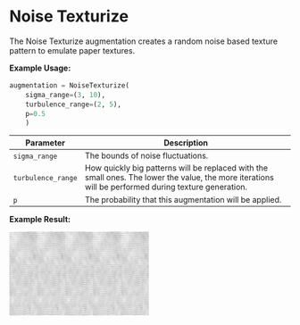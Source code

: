 # Noise Texturize

The Noise Texturize augmentation creates a random noise based texture pattern to emulate paper textures.

**Example Usage:**

```python
augmentation = NoiseTexturize(
	sigma_range=(3, 10),
	turbulence_range=(2, 5),
	p=0.5
    )
```

| Parameter | Description |
|---|---|
| `sigma_range` | The bounds of noise fluctuations. |
| `turbulence_range` | How quickly big patterns will be replaced with the small ones. The lower the value, the more iterations will be performed during texture generation. |
| `p` | The probability that this augmentation will be applied. |

**Example Result:**

![Ink Bleed with Blur](images/Augmentations/NoiseTexturizeAfter.png)

